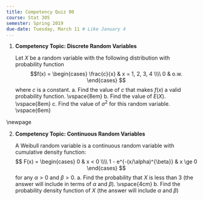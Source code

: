 ```yaml
---
title: Competency Quiz 00
course: Stat 305
semester: Spring 2019
due-date: Tuesday, March 11 # Like January 4
...
```


1. **Competency Topic: Discrete Random Variables** 

   Let $X$ be a random variable with the following distribution with probability function $$f(x) = \begin{cases} \frac{c}{x} & x = 1, 2, 3, 4 \\\\ 0 & o.w. \end{cases} $$ where $c$ is a constant.
   a. Find the value of $c$ that makes $f(x)$ a valid probability function. \vspace{8em}
   b. Find the value of $E(X)$. \vspace{8em}
   c. Find the value of $\sigma^2$ for this random variable. \vspace{6em}

\newpage

2. **Competency Topic: Continuous Random Variables** 

   A Weibull random variable is a continuous random variable with cumulative density function: $$ F(x) = \begin{cases} 0 & x < 0 \\\\ 1 - e^{-(x/\alpha)^{\beta}} & x \ge 0 \end{cases} $$ for any $\alpha > 0$ and $\beta > 0$.
   a. Find the probability that $X$ is less than 3 (the answer will include in terms of $\alpha$ and $\beta$). \vspace{4cm}
   b. Find the probability density function of $X$ (the answer will include $\alpha$ and $\beta$)
